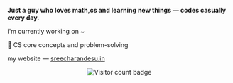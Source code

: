 

**Just a guy who loves math,cs and learning new things — codes casually every day.**

i'm currently working on \~

🌱 CS core concepts and problem-solving

my website — [sreecharandesu.in](https://sreecharandesu.in)

<p align="center">
  <img src="https://visitor-badge.laobi.icu/badge?page_id=sreecharan-desu.sreecharan-desu" alt="Visitor count badge" />
</p>

